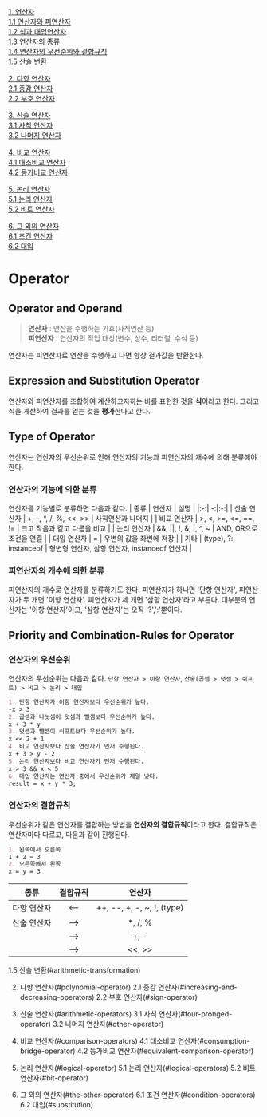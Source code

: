 [1. 연산자](#operator)            
[1.1 연산자와 피연산자](#operator-and-operand)              
[1.2 식과 대입연산자](#expression-and-substitution-operator)             
[1.3 연산자의 종류](#type-of-operator)               
[1.4 연산자의 우선순위와 결합규칙](#priority-and-combination-rules-for-operator)               
[1.5 산술 변환](#arithmetic-transformation)             

[2. 다항 연산자](#polynomial-operator)            
[2.1 증감 연산자](#increasing-and-decreasing-operators)             
[2.2 부호 연산자](#sign-operator)             

[3. 산술 연산자](#arithmetic-operators)            
[3.1 사칙 연산자](#four-pronged-operator)           
[3.2 나머지 연산자](#other-operator)             

[4. 비교 연산자](#comparison-operators)               
[4.1 대소비교 연산자](#consumption-bridge-operator)             
[4.2 등가비교 연산자](#equivalent-comparison-operator)             

[5. 논리 연산자](#logical-operator)           
[5.1 논리 연산자](#logical-operators)            
[5.2 비트 연산자](#bit-operator)            

[6. 그 외의 연산자](#the-other-operator)           
[6.1 조건 연산자](#condition-operators)             
[6.2 대입](#substitution)          


# Operator

## Operator and Operand

> **연산자** : 연산을 수행하는 기호(사칙연산 등)          
  **피연산자** : 연산자의 작업 대상(변수, 상수, 리터럴, 수식 등)

연산자는 피연산자로 연산을 수행하고 나면 항상 결과값을 반환한다.

## Expression and Substitution Operator

연산자와 피연산자를 조합하여 계산하고자하는 바를 표현한 것을 **식**이라고 한다. 그리고 식을 계산하여 결과를 얻는 것을 **평가**한다고 한다.

## Type of Operator

연산자는 연산자의 우선순위로 인해 연산자의 기능과 피연산자의 개수에 의해 분류해야 한다. 

### 연산자의 기능에 의한 분류 

연산자를 기능별로 분류하면 다음과 같다.
| 종류 | 연산자 | 설명 |
|:-:|:-:|:-:|
| 산술 연산자 | +, -, \*, /, %, <<, >> | 사칙연산과 나머지  |
| 비교 연산자 | >, <, >=, <=, ==, != | 크고 작음과 같고 다름을 비교 |
| 논리 연산자 | &&, \|\|, !, &, \|, ^, ~  | AND, OR으로 조건을 연결 |
| 대입 연산자 | = | 우변의 값을 좌변에 저장 |
| 기타 | (type), ?:, instanceof | 형변형 연산자, 삼항 연산자, instanceof 연산자 |

### 피연산자의 개수에 의한 분류

피연산자의 개수로 연산자를 분류하기도 한다. 피연산자가 하나면 '단항 연산자', 피연산자가 두 개면 '이항 연산자'. 피연산자가 세 개면 '삼항 연산자'라고 부른다. 대부분의 연산자는 '이항 연산자'이고, '삼항 연산자'는 오직 '?',':'뿐이다.

## Priority and Combination-Rules for Operator

### 연산자의 우선순위

연산자의 우선순위는 다음과 같다. `단항 연산자 > 이항 연산자`, `산술(곱셈 > 덧셈 > 쉬프트) > 비교 > 논리 > 대입`
```markdown
1. 단항 연산자가 이항 연산자보다 우선순위가 높다.
-x > 3
2. 곱셈과 나눗셈이 덧셈과 뺄셈보다 우선순위가 높다.
x + 3 * y
3. 덧셈과 뺄셈이 쉬프트보다 우선순위가 높다.
x << 2 + 1
4. 비교 연산자보다 산술 연산자가 먼저 수행된다.
x + 3 > y - 2
5. 논리 연산자보다 비교 연산자가 먼저 수행된다.
x > 3 && x < 5
6. 대입 연산자는 연산자 중에서 우선순위가 제일 낮다.
result = x + y * 3;
```

### 연산자의 결합규칙

우선순위가 같은 연산자를 결합하는 방법을 **연산자의 결합규칙**이라고 한다. 결합규칙은 연산자마다 다르고, 다음과 같이 진행된다.
```markdown
1. 왼쪽에서 오른쪽
1 + 2 = 3
2. 오른쪽에서 왼쪽
x = y = 3
```
| 종류 | 결합규칙 | 연산자 |
|:-:|:-:|:-:|
| 다항 연산자 | <-- | ++, --, +, -, ~, !, (type) |
| 산술 연산자 | --> | \*, /, % |
|  | --> | +, - |
|  | --> | <<, >> |

1.5 산술 변환(#arithmetic-transformation)

2. 다항 연산자(#polynomial-operator)
2.1 증감 연산자(#increasing-and-decreasing-operators)
2.2 부호 연산자(#sign-operator)

3. 산술 연산자(#arithmetic-operators)
3.1 사칙 연산자(#four-pronged-operator)
3.2 나머지 연산자(#other-operator)

4. 비교 연산자(#comparison-operators)
4.1 대소비교 연산자(#consumption-bridge-operator)
4.2 등가비교 연산자(#equivalent-comparison-operator)

5. 논리 연산자(#logical-operator)
5.1 논리 연산자(#logical-operators)
5.2 비트 연산자(#bit-operator)

6. 그 외의 연산자(#the-other-operator)
6.1 조건 연산자(#condition-operators)
6.2 대입(#substitution)
